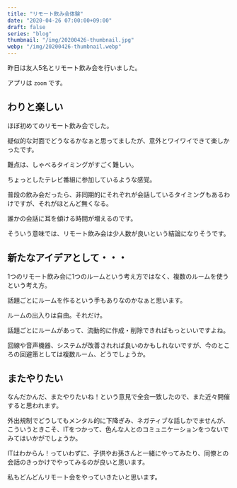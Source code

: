 ```yaml
---
title: "リモート飲み会体験"
date: "2020-04-26 07:00:00+09:00"
draft: false
series: "blog"
thumbnail: "/img/20200426-thumbnail.jpg"
webp: "/img/20200426-thumbnail.webp"
---
```


昨日は友人5名とリモート飲み会を行いました。

アプリは `zoom` です。

## わりと楽しい

ほぼ初めてのリモート飲み会でした。

疑似的な対面でどうなるかなぁと思ってましたが、意外とワイワイできて楽しかったです。

難点は、しゃべるタイミングがすごく難しい。

ちょっとしたテレビ番組に参加しているような感覚。

普段の飲み会だったら、非同期的にそれぞれが会話しているタイミングもあるわけですが、それがほとんど無くなる。

誰かの会話に耳を傾ける時間が増えるのです。

そういう意味では、リモート飲み会は少人数が良いという結論になりそうです。

## 新たなアイデアとして・・・

1つのリモート飲み会に1つのルームという考え方ではなく、複数のルームを使うという考え方。

話題ごとにルームを作るという手もありなのかなぁと思います。

ルームの出入りは自由。それだけ。

話題ごとにルームがあって、流動的に作成・削除できればもっといいですよね。

回線や音声機器、システムが改善されれば良いのかもしれないですが、今のところの回避策としては複数ルーム、どうでしょうか。

## またやりたい

なんだかんだ、またやりたいね！という意見で全会一致したので、また近々開催すると思われます。

外出規制でどうしてもメンタル的に下降ぎみ、ネガティブな話しかでませんが、こういうときこそ、ITをつかって、色んな人とのコミュニケーションをつないでみてはいかがでしょうか。

ITはわからん！っていわずに、子供やお孫さんと一緒にやってみたり、同僚との会話のきっかけでやってみるのが良いと思います。

私もどんどんリモート会をやっていきたいと思います。